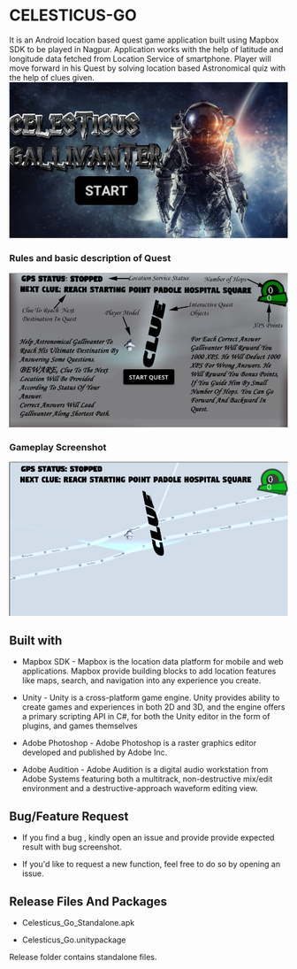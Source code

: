 # **CELESTICUS-GO**
It is an Android location based quest game application built using Mapbox SDK to be played in Nagpur. Application works with the help of latitude and longitude data fetched from Location Service of smartphone. Player will move forward in his Quest by solving location based
Astronomical quiz with the help of clues given.
![](Images/Screenshot%20(50).png)







### **Rules and basic description of Quest**

![](Images/Screenshot%20(51).png)

### Gameplay Screenshot

![](Images/Screenshot%20(52).png)


## Built with
* Mapbox SDK - Mapbox is the location data platform for mobile and web applications. Mapbox provide building blocks to add location features like maps, search, and navigation into any experience you create.

* Unity - Unity is a cross-platform game engine. Unity provides ability to create games and experiences in both 2D and 3D, and the engine offers a primary scripting API in C#, for both the Unity editor in the form of plugins, and games themselves

* Adobe Photoshop - Adobe Photoshop is a raster graphics editor developed and published by Adobe Inc.

* Adobe Audition - Adobe Audition is a digital audio workstation from Adobe Systems featuring both a multitrack, non-destructive mix/edit environment and a destructive-approach waveform editing view.


## Bug/Feature Request
* If you find a bug , kindly open an issue and provide provide expected result with bug screenshot.

* If you'd like to request a new function, feel free to do so by opening an issue.


## Release Files And Packages
* Celesticus_Go_Standalone.apk


* Celesticus_Go.unitypackage

Release folder contains standalone files.


